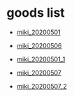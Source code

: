 # goods list <br>

* [miki_20200501](./goods/miki_20200501.md) <br>

* [miki_20200506](./goods/miki_20200506.md) <br>

* [miki_20200501_1](./goods/miki_20200501_1.md) <br>

* [miki_20200507](./goods/miki_20200507.md) <br>
* [miki_20200507_2](./goods/miki_20200507_2.md) <br>
